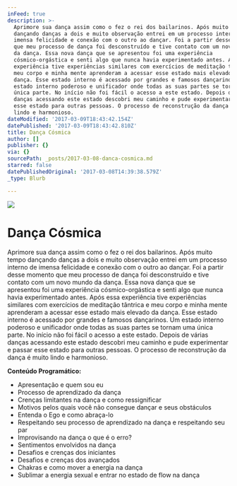 ```yaml
---
inFeed: true
description: >-
  Aprimore sua dança assim como o fez o rei dos bailarinos. Após muito tempo
  dançando danças a dois e muito observação entrei em um processo interno de
  imensa felicidade e conexão com o outro ao dançar. Foi a partir desse momento
  que meu processo de dança foi desconstruído e tive contato com um novo mundo
  da dança. Essa nova dança que se apresentou foi uma experiência
  cósmico-orgástica e senti algo que nunca havia experimentado antes. Após essa
  experiência tive experiências similares com exercícios de meditação tântrica e
  meu corpo e minha mente aprenderam a acessar esse estado mais elevado da
  dança. Esse estado interno é acessado por grandes e famosos dançarinos. Um
  estado interno poderoso e unificador onde todas as suas partes se tornam uma
  única parte. No início não foi fácil o acesso a este estado. Depois de várias
  danças acessando este estado descobri meu caminho e pude experimentar e passar
  esse estado para outras pessoas. O processo de reconstrução da dança é muito
  lindo e harmonioso.
dateModified: '2017-03-09T18:43:42.154Z'
datePublished: '2017-03-09T18:43:42.810Z'
title: Dança Cósmica
author: []
publisher: {}
via: {}
sourcePath: _posts/2017-03-08-danca-cosmica.md
starred: false
datePublishedOriginal: '2017-03-08T14:39:38.579Z'
_type: Blurb

---
```

![](https://the-grid-user-content.s3-us-west-2.amazonaws.com/2d011f45-42ab-49b5-a06b-269c574c4055.jpg)

# Dança Cósmica

Aprimore sua dança assim como o fez o rei dos bailarinos. Após muito tempo dançando danças a dois e muito observação entrei em um processo interno de imensa felicidade e conexão com o outro ao dançar. Foi a partir desse momento que meu processo de dança foi desconstruído e tive contato com um novo mundo da dança. Essa nova dança que se apresentou foi uma experiência cósmico-orgástica e senti algo que nunca havia experimentado antes. Após essa experiência tive experiências similares com exercícios de meditação tântrica e meu corpo e minha mente aprenderam a acessar esse estado mais elevado da dança. Esse estado interno é acessado por grandes e famosos dançarinos. Um estado interno poderoso e unificador onde todas as suas partes se tornam uma única parte. No início não foi fácil o acesso a este estado. Depois de várias danças acessando este estado descobri meu caminho e pude experimentar e passar esse estado para outras pessoas. O processo de reconstrução da dança é muito lindo e harmonioso.

**Conteúdo Programático:**

* Apresentação e quem sou eu
* Processo de aprendizado da dança
* Crenças limitantes na dança e como ressignificar
* Motivos pelos quais você não consegue dançar e seus obstáculos
* Entenda o Ego e como abraça-lo
* Respeitando seu processo de aprendizado na dança e respeitando seu par
* Improvisando na dança o que é o erro?
* Sentimentos envolvidos na dança
* Desafios e crenças dos iniciantes
* Desafios e crenças dos avançados
* Chakras e como mover a energia na dança
* Sublimar a energia sexual e entrar no estado de flow na dança